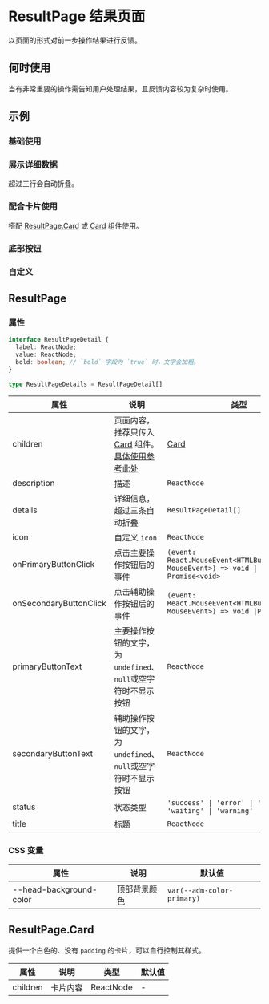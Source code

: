 # ResultPage 结果页面 

以页面的形式对前一步操作结果进行反馈。

## 何时使用

当有非常重要的操作需告知用户处理结果，且反馈内容较为复杂时使用。

## 示例

### 基础使用

<code src="./demos/demo1.tsx"></code>

### 展示详细数据

超过三行会自动折叠。
<code src="./demos/demo2.tsx"></code>

### 配合卡片使用

搭配 [ResultPage.Card](#resultpagecard) 或 [Card](/zh/components/card) 组件使用。
<code src="./demos/demo3.tsx"></code>

### 底部按钮

<code src="./demos/demo4.tsx"></code>

### 自定义

<code src="./demos/demo5.tsx"></code>

## ResultPage

### 属性

```typescript | pure
interface ResultPageDetail {
  label: ReactNode;
  value: ReactNode;
  bold: boolean; // `bold` 字段为 `true` 时，文字会加粗。
}

type ResultPageDetails = ResultPageDetail[]
```

| 属性                   | 说明                                                                                     | 类型                                                                                | 默认值   |
| ---------------------- | ---------------------------------------------------------------------------------------- | ----------------------------------------------------------------------------------- | -------- |
| children               | 页面内容，推荐只传入 [Card](/zh/components/card) 组件。[具体使用参考此处](#配合卡片使用) | [Card](/zh/components/card)                                                         | -        |
| description            | 描述                                                                                     | `ReactNode`                                                                         | -        |
| details                | 详细信息，超过三条自动折叠                                                               | `ResultPageDetail[]`                                                                | -        |
| icon                   | 自定义 `icon`                                                                            | `ReactNode`                                                                         | -        |
| onPrimaryButtonClick   | 点击主要操作按钮后的事件                                                                 | `(event: React.MouseEvent<HTMLButtonElement, MouseEvent>) => void \| Promise<void>` | -        |
| onSecondaryButtonClick | 点击辅助操作按钮后的事件                                                                 | `(event: React.MouseEvent<HTMLButtonElement, MouseEvent>) => void \|Promise<void>`  | -        |
| primaryButtonText      | 主要操作按钮的文字，为`undefined`、`null`或空字符时不显示按钮                            | `ReactNode`                                                                         | -        |
| secondaryButtonText    | 辅助操作按钮的文字，为`undefined`、`null`或空字符时不显示按钮                            | `ReactNode`                                                                         | -        |
| status                 | 状态类型                                                                                 | `'success' \| 'error' \| 'info' \| 'waiting' \| 'warning' `                         | `'info'` |
| title                  | 标题                                                                                     | `ReactNode`                                                                         | -        |

### CSS 变量

| 属性                    | 说明         | 默认值                     |
| ----------------------- | ------------ | -------------------------- |
| --head-background-color | 顶部背景颜色 | `var(--adm-color-primary)` |

## ResultPage.Card

提供一个白色的、没有 `padding` 的卡片，可以自行控制其样式。

| 属性     | 说明     | 类型      | 默认值 |
| -------- | -------- | --------- | ------ |
| children | 卡片内容 | ReactNode | -      |
